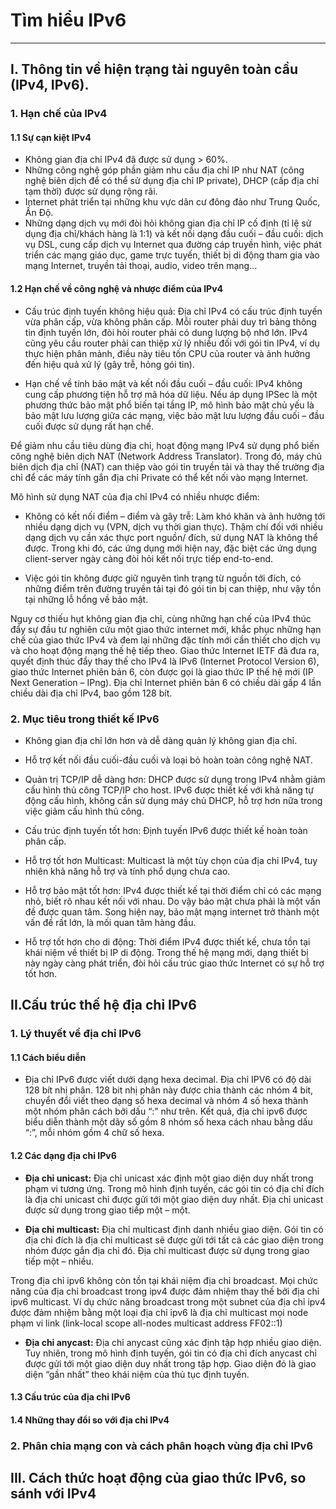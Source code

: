 # Tìm hiểu IPv6 #

----------
## I. Thông tin về hiện trạng tài nguyên toàn cầu (IPv4, IPv6). ##

### 1. Hạn chế của IPv4 ###
#### 1.1 Sự cạn kiệt IPv4 ####
- Không gian địa chỉ IPv4 đã được sử dụng > 60%.
- Những công nghệ góp phần giảm nhu cầu địa chỉ IP như NAT (công nghệ biên dịch để có thể sử dụng địa chỉ IP private), DHCP (cấp địa chỉ tạm thời) được sử dụng rộng rãi.
-  Internet phát triển tại những khu vực dân cư đông đảo như Trung Quốc, Ấn Độ.
-  Những dạng dịch vụ mới đòi hỏi không gian địa chỉ IP cố định (tỉ lệ sử dụng địa chỉ/khách hàng là 1:1) và kết nối dạng đầu cuối – đầu cuối: dịch vụ DSL, cung cấp dịch vụ Internet qua đường cáp truyền hình, việc phát triển các mạng giáo dục, game trực tuyến, thiết bị di động tham gia vào mạng Internet, truyền tải thoại, audio, video trên mạng…

	
#### 1.2 Hạn chế về công nghệ và nhược điểm của IPv4 ####
- Cấu trúc định tuyến không hiệu quả: Địa chỉ IPv4 có cấu trúc định tuyến vừa phân cấp, vừa không phân cấp. Mỗi router phải duy trì bảng thông tin định tuyến lớn, đòi hỏi router phải có dung lượng bộ nhớ lớn. IPv4 cũng yêu cầu router phải can thiệp xử lý nhiều đối với gói tin IPv4, ví dụ thực hiện phân mảnh, điều này tiêu tốn CPU của router và ảnh hưởng đến hiệu quả xử lý (gây trễ, hỏng gói tin).

- Hạn chế về tính bảo mật và kết nối đầu cuối – đầu cuối: IPv4 không cung cấp phương tiện hỗ trợ mã hóa dữ liệu. Nếu áp dụng IPSec là một phương thức bảo mật phổ biến tại tầng IP, mô hình bảo mật chủ yếu là bảo mật lưu lượng giữa các mạng, việc bảo mật lưu lượng đầu cuối – đầu cuối được sử dụng rất hạn chế.

Để giảm nhu cầu tiêu dùng địa chỉ, hoạt động mạng IPv4 sử dụng phổ biến công nghệ biên dịch NAT (Network Address Translator). Trong đó, máy chủ biên dịch địa chỉ (NAT) can thiệp vào gói tin truyền tải và thay thế trường địa chỉ để các máy tính gắn địa chỉ Private có thể kết nối vào mạng Internet.



Mô hình sử dụng NAT của địa chỉ IPv4 có nhiều nhược điểm:

- Không có kết nối điểm – điểm và gây trễ: Làm khó khăn và ảnh hưởng tới nhiều dạng dịch vụ (VPN, dịch vụ thời gian thực). Thậm chí đối với nhiều dạng dịch vụ cần xác thực port nguồn/ đích, sử dụng NAT là không thể được. Trong khi đó, các ứng dụng mới hiện nay, đặc biệt các ứng dụng client-server ngày càng đòi hỏi kết nối trực tiếp end-to-end.

- Việc gói tin không được giữ nguyên tình trạng từ nguồn tới đích, có những điểm trên đường truyền tải tại đó gói tin bị can thiệp, như vậy tồn tại những lỗ hổng về bảo mật.

Nguy cơ thiếu hụt không gian địa chỉ, cùng những hạn chế của IPv4 thúc đẩy sự đầu tư nghiên cứu một giao thức internet mới, khắc phục những hạn chế của giao thức IPv4 và đem lại những đặc tính mới cần thiết cho dịch vụ và cho hoạt động mạng thế hệ tiếp theo. Giao thức Internet IETF đã đưa ra, quyết định thúc đẩy thay thế cho IPv4 là IPv6 (Internet Protocol Version 6), giao thức Internet phiên bản 6, còn được gọi là giao thức IP thế hệ mới (IP Next Generation – IPng). Địa chỉ Internet phiên bản 6 có chiều dài gấp 4 lần chiều dài địa chỉ IPv4, bao gồm 128 bít.

### 2. Mục tiêu trong thiết kế IPv6 ###

- Không gian địa chỉ lớn hơn và dễ dàng quản lý không gian địa chỉ.

- Hỗ trợ kết nối đầu cuối-đầu cuối và loại bỏ hoàn toàn công nghệ NAT.

- Quản trị TCP/IP dễ dàng hơn: DHCP được sử dụng trong IPv4 nhằm giảm cấu hình thủ công TCP/IP cho host. IPv6 được thiết kế với khả năng tự động cấu hình, không cần sử dụng máy chủ DHCP, hỗ trợ hơn nữa trong việc giảm cấu hình thủ công.

- Cấu trúc định tuyến tốt hơn: Định tuyến IPv6 được thiết kế hoàn toàn phân cấp.

- Hỗ trợ tốt hơn Multicast: Multicast là một tùy chọn của địa chỉ IPv4, tuy nhiên khả năng hỗ trợ và tính phổ dụng chưa cao.

- Hỗ trợ bảo mật tốt hơn: IPv4 được thiết kế tại thời điểm chỉ có các mạng nhỏ, biết rõ nhau kết nối với nhau. Do vậy bảo mật chưa phải là một vấn đề được quan tâm. Song hiện nay, bảo mật mạng internet trở thành một vấn đề rất lớn, là mối quan tâm hàng đầu.

- Hỗ trợ tốt hơn cho di động: Thời điểm IPv4 được thiết kế, chưa tồn tại khái niệm về thiết bị IP di động. Trong thế hệ mạng mới, dạng thiết bị này ngày càng phát triển, đòi hỏi cấu trúc giao thức Internet có sự hỗ trợ tốt hơn.

## II.Cấu trúc thế hệ địa chỉ IPv6 ##

### 1. Lý thuyết về địa chỉ IPv6 ###

#### 1.1 Cách biểu diễn ####

- Địa chỉ IPv6 được viết dưới dạng hexa decimal. Địa chỉ IPV6 có độ dài 128 bít nhị phân. 128 bit nhị phân này được chia thành các nhóm 4 bit, chuyển đổi viết theo dạng số hexa decimal và nhóm 4 số hexa thành một nhóm phân cách bởi dấu “:” như trên. Kết quả, địa chỉ ipv6 được biểu diễn thành một dãy số gồm 8 nhóm số hexa cách nhau bằng dấu “:”, mỗi nhóm gồm 4 chữ số hexa.

#### 1.2 Các dạng địa chỉ IPv6 ####

- **Địa chỉ unicast:** Địa chỉ unicast xác định một giao diện duy nhất trong phạm vi tương ứng. Trong mô hình định tuyến, các gói tin có địa chỉ đích là địa chỉ unicast chỉ được gửi tới một giao diện duy nhất.  Địa chỉ unicast được sử dụng trong giao tiếp một – một.

- **Địa chỉ multicast:** Địa chỉ multicast định danh nhiều giao diện. Gói tin có địa chỉ đích là địa chỉ multicast sẽ được gửi tới tất cả các giao diện trong nhóm được gắn địa chỉ đó. Địa chỉ multicast được sử dụng trong giao tiếp một – nhiều.

Trong địa chỉ ipv6 không còn tồn tại khái niệm địa chỉ broadcast. Mọi chức năng của địa chỉ broadcast trong ipv4 được đảm nhiệm thay thế bởi địa chỉ ipv6 multicast. Ví dụ chức năng broadcast trong một subnet của địa chỉ ipv4 được đảm nhiệm bằng một loại địa chỉ ipv6 là địa chỉ multicast mọi node phạm vi link (link-local scope all-nodes multicast address FF02::1)

- **Địa chỉ anycast:** Địa chỉ anycast cũng xác định tập hợp nhiều giao diện. Tuy nhiên, trong mô hình định tuyến, gói tin có địa chỉ đích anycast chỉ được gửi tới một giao diện duy nhất trong tập hợp. Giao diện đó là giao diện “gần nhất” theo khái niệm của thủ tục định tuyến.

#### 1.3 Cấu trúc của địa chỉ IPv6 ####


#### 1.4 Những thay đổi so với địa chỉ IPv4 ####

### 2. Phân chia mạng con và cách phân hoạch vùng địa chỉ IPv6 ###

## III. Cách thức hoạt động của giao thức IPv6, so sánh với IPv4 ##




